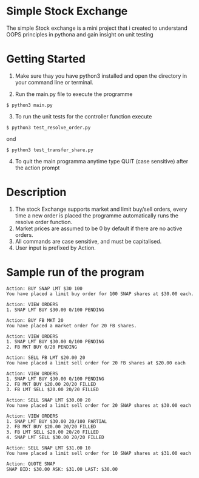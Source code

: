 # Simple Stock Exchange 
The simple Stock exchange is a mini project that i created to understand OOPS principles in pythona and gain insight on unit testing

# Getting Started 

1. Make sure thay you have python3 installed and open the directory in your command line or terminal.

2. Run the main.py file to execute the programme 

```
$ python3 main.py
```
3. To run the unit tests for the controller function execute 

```
$ python3 test_resolve_order.py
```

ond

```
$ python3 test_transfer_share.py
```

4. To quit the main programma anytime type QUIT (case sensitive) after the action prompt

# Description 
1. The stock Exchange supports market and limit buy/sell orders, every time a new order is placed the programme automatically runs the resolve order function.
2. Market prices are assumed to be 0 by default if there are no active orders. 
3. All commands are case sensitive, and must be capitalised.
4. User input is prefixed by Action. 

# Sample run of the program

```
Action: BUY SNAP LMT $30 100
You have placed a limit buy order for 100 SNAP shares at $30.00 each.

Action: VIEW ORDERS
1. SNAP LMT BUY $30.00 0/100 PENDING

Action: BUY FB MKT 20
You have placed a market order for 20 FB shares.

Action: VIEW ORDERS
1. SNAP LMT BUY $30.00 0/100 PENDING
2. FB MKT BUY 0/20 PENDING

Action: SELL FB LMT $20.00 20
You have placed a limit sell order for 20 FB shares at $20.00 each

Action: VIEW ORDERS
1. SNAP LMT BUY $30.00 0/100 PENDING
2. FB MKT BUY $20.00 20/20 FILLED
3. FB LMT SELL $20.00 20/20 FILLED

Action: SELL SNAP LMT $30.00 20
You have placed a limit sell order for 20 SNAP shares at $30.00 each

Action: VIEW ORDERS
1. SNAP LMT BUY $30.00 20/100 PARTIAL
2. FB MKT BUY $20.00 20/20 FILLED
3. FB LMT SELL $20.00 20/20 FILLED
4. SNAP LMT SELL $30.00 20/20 FILLED

Action: SELL SNAP LMT $31.00 10
You have placed a limit sell order for 10 SNAP shares at $31.00 each

Action: QUOTE SNAP
SNAP BID: $30.00 ASK: $31.00 LAST: $30.00
```
